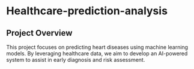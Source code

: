 # Healthcare-prediction-analysis
## Project Overview
This project focuses on predicting heart diseases using machine learning models. By leveraging healthcare data, we aim to develop an AI-powered system to assist in early diagnosis and risk assessment.
